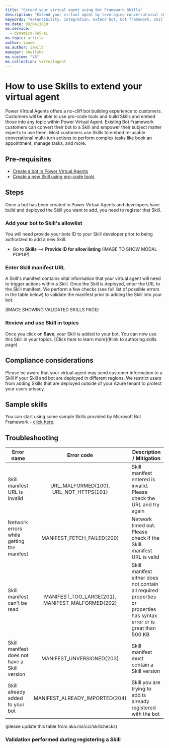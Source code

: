 ```yaml
---
title: "Extend your virtual agent using Bot Framework Skills"
description: "Extend your virtual agent by leveraging conversational skills. Skills extend your bots's conversational capabilities by automating a series of actions within a topic. They enable the bot to book an appointment, send a confirmation email, manage tasks, and more."
keywords: "extensibility, integration, extend bot, bot framework, skills, custom capabilities"
ms.date: 09/04/2019
ms.service:
  - dynamics-365-ai
ms.topic: article
author: iaanw
ms.author: iawilt
manager: shellyha
ms.custom: "VA"
ms.collection: virtualagent
---
```



# How to use Skills to extend your virtual agent
Power Virtual Agents offers a no-cliff bot building experience to customers. Customers will be able to use pro-code tools and build Skills and embed those into any topic within Power Virtual Agent. Existing Bot Framework customers can convert their bot to a Skill and empower their subject matter experts to use them. Most customers use Skills to embed re-usable converational multi-turn actions to perform complex tasks like book an appointment, manage tasks, and more.

## Pre-requisites
* [Create a bot in Power Virtual Agents](https://aka.ms/TryPVA)
* [Create a new Skill using pro-code tools](https://go.microsoft.com/fwlink/?linkid=2110533)

## Steps
Once a bot has been created in Power Virtual Agents and developers have build and deployed the Skill you want to add, you need to  register that Skill.

### Add your bot to Skill's allowlist
You will need provide your bots ID to your Skill developer prior to being authorized to add a new Skill.

* Go to **Skills** --> **Provide ID for allow listing**
(IMAGE TO SHOW MODAL POPUP)

### Enter Skill manifest URL
A Skill's manifest contains vital information that your virtual agent will need to trigger actions within a Skill. Once the Skill is deployed, enter the URL to the Skill manifest. We perform a few checks (see full list of possible errors in the table below) to validate the manifest prior to adding the Skill into your bot.

(IMAGE SHOWING VALIDATED SKILLS PAGE)

### Review and use Skill in topics
Once you click on **Save**, your Skill is added to your bot. You can now use this Skill in your topics. [Click here to learn more](#link to authoring skills page)

## Compliance considerations
Please be aware that your virtual agent may send customer information to a Skill if your Skill and bot are deployed in different regions. We restrict users from adding Skills that are deployed outside of your Azure tenant to protect your users privacy.

## Sample skills
You can start using some sample Skills provided by Microsoft Bot Framework - [click here](https://docs.microsoft.com/en-us/azure/bot-service/bot-builder-skills-overview?view=azure-bot-service-4.0#bot-framework-skills).

## Troubleshooting
| Error name | Error code | Description / Mitigation |
| --- | :--: | -- |
| Skill manifest URL is invalid | URL_MALFORMED(100), URL_NOT_HTTPS(101) | Skill manifest entered is invalid. Please check the URL and try again |
| Network errors while getting the manifest | MANIFEST_FETCH_FAILED(200) | Network timed out. Please check if the Skill manifest URL is valid | 
| Skill manifest can't be read | MANIFEST_TOO_LARGE(201), MANIFEST_MALFORMED(202)	| Skill manifest either does not contain all required properties or properties has syntax error or is great than 500 KB |
| Skill manifest does not have a Skill version | MANIFEST_UNVERSIONED(203) | Skill manifest must contain a Skill version |
| Skill already added to your bot | MANIFEST_ALREADY_IMPORTED(204) | Skill you are trying to add is already registered with the bot |

(please update this table from aka.ms/cci/skillchecks)

### Validation performed during registering a Skill


